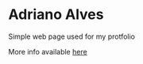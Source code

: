 # Adriano Alves 

Simple web page used for my protfolio

More info available [here](http://www.alves.tech/)